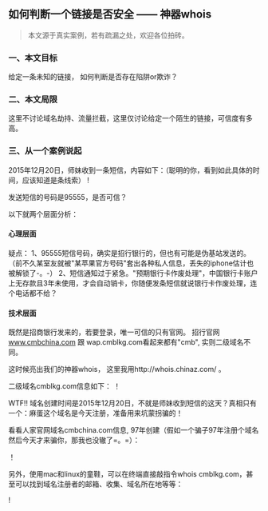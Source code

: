## 如何判断一个链接是否安全 —— 神器whois
> 本文源于真实案例，若有疏漏之处，欢迎各位拍砖。 

### 一、本文目标
给定一条未知的链接， 如何判断是否存在陷阱or欺诈？

### 二、本文局限
这里不讨论域名劫持、流量拦截，这里仅讨论给定一个陌生的链接，可信度有多高。

### 三、从一个案例说起

2015年12月20日，师妹收到一条短信，内容如下：（聪明的你，看到如此具体的时间，应该知道是条线索）
! [](http://)

发送短信的号码是95555，是否可信？

以下就两个层面分析：

#### 心理层面
疑点：
1、95555短信号码，确实是招行银行的，但也有可能是伪基站发送的。（前不久某室友就被"某苹果官方号码"套出各种私人信息，丢失的iphone估计也被解锁了-。-）
2、短信通知过于紧急。"预期银行卡作废处理"，中国银行卡账户上无存款且3年未使用，才会自动销卡，你随便发条短信就说银行卡作废处理，连个电话都不给？

#### 技术层面

既然是招商银行发来的，若要登录，唯一可信的只有官网。
招行官网 www.cmbchina.com 跟 wap.cmblkg.com看起来都有"cmb", 实则二级域名不同。

这时候亮出我们的神器whois， 这里我用http://whois.chinaz.com/ 。

二级域名cmblkg.com信息如下：
！[](http://)


WTF!! 域名创建时间是2015年12月20日，不就是师妹收到短信的这天？真相只有一个：麻蛋这个域名是今天注册，准备用来坑蒙拐骗的！

看看人家官网域名cmbchina.com信息, 97年创建（假如一个骗子97年注册个域名然后今天才来骗你，那我也没辙了=。=）：

！[](http://)


另外，使用mac和linux的童鞋，可以在终端直接敲指令whois cmblkg.com，甚至可以找到域名注册者的邮箱、收集、域名所在地等等：

! [](http://)
